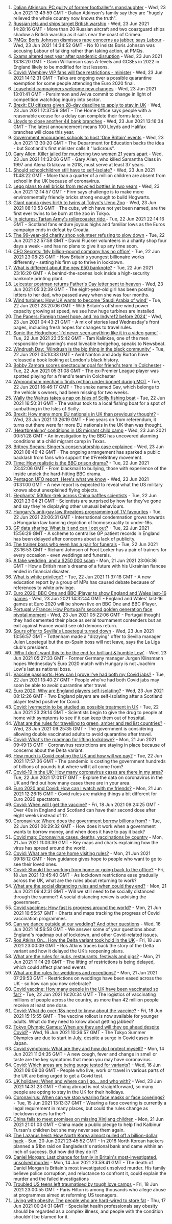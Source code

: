 1. [Dalian Atkinson: PC guilty of former footballer's manslaughter](https://www.bbc.co.uk/news/uk-england-shropshire-57495426) - Wed, 23 Jun 2021 13:49:59 GMT - Dalian Atkinson's family say they are "hugely relieved the whole country now knows the truth".
2. [Russian jets and ships target British warship](https://www.bbc.co.uk/news/world-europe-57583363) - Wed, 23 Jun 2021 14:28:16 GMT - More than 20 Russian aircraft and two coastguard ships shadow a British warship as it sails near the coast of Crimea.
3. [PMQs: Boris Johnson dismisses rape concerns as jabber, says Labour](https://www.bbc.co.uk/news/uk-politics-57582462) - Wed, 23 Jun 2021 14:34:52 GMT - No 10 insists Boris Johnson was accusing Labour of talking rather than taking action, at PMQs.
4. [Exams altered next year after pandemic disruption](https://www.bbc.co.uk/news/education-57579211) - Wed, 23 Jun 2021 13:18:20 GMT - Gavin Williamson says A-levels and GCSEs in 2022 in England likely to be modified for lost lessons.
5. [Covid: Wembley VIP fans will face restrictions - minister](https://www.bbc.co.uk/news/uk-57580088) - Wed, 23 Jun 2021 14:12:31 GMT - Talks are ongoing over a possible quarantine exemption for some people attending the Euro 2020 final.
6. [Leasehold campaigners welcome new changes](https://www.bbc.co.uk/news/business-57578060) - Wed, 23 Jun 2021 13:01:41 GMT - Persimmon and Aviva commit to change in light of competition watchdog inquiry into sector.
7. [Brexit: EU citizens given 28-day deadline to apply to stay in UK](https://www.bbc.co.uk/news/uk-politics-57562285) - Wed, 23 Jun 2021 12:37:59 GMT - The Home Office says people with a reasonable excuse for a delay can complete their forms later.
8. [Lloyds to close another 44 bank branches](https://www.bbc.co.uk/news/business-57582259) - Wed, 23 Jun 2021 13:16:34 GMT - The latest announcement means 100 Lloyds and Halifax branches will close this year.
9. [Government encourages schools to host 'One Britain' events](https://www.bbc.co.uk/news/uk-politics-57579002) - Wed, 23 Jun 2021 13:30:20 GMT - The Department for Education backs the idea - but Scotland's first minister calls it "ludicrous".
10. [Gary Allen: Killer jailed for murdering two women 21 years apart](https://www.bbc.co.uk/news/uk-england-57552189) - Wed, 23 Jun 2021 14:33:06 GMT - Gary Allen, who killed Samantha Class in 1997 and Alena Grlakova in 2018, must serve at least 37 years.
11. [Should schoolchildren still have to self-isolate?](https://www.bbc.co.uk/news/health-57528279) - Wed, 23 Jun 2021 11:48:22 GMT - More than a quarter of a million children are absent from school in the UK because of coronavirus.
12. [Lego plans to sell bricks from recycled bottles in two years](https://www.bbc.co.uk/news/business-57575991) - Wed, 23 Jun 2021 12:14:57 GMT - Firm says challenge is to make more environmentally friendly bricks strong enough to build Hogwarts.
13. [Giant panda gives birth to twins at Tokyo's Ueno Zoo](https://www.bbc.co.uk/news/world-asia-57578691) - Wed, 23 Jun 2021 08:10:53 GMT - The cubs, which have not yet been named, are the first ever twins to be born at the zoo in Tokyo.
14. [In pictures: Tartan Army's rollercoaster ride ](https://www.bbc.co.uk/news/uk-scotland-57575476) - Tue, 22 Jun 2021 22:14:16 GMT - Scotland fans endure joyous highs and familiar lows as the Euros campaign ends in defeat by Croatia.
15. [The 99-year-old charity shop volunteer refusing to slow down](https://www.bbc.co.uk/news/uk-scotland-edinburgh-east-fife-57558158) - Tue, 22 Jun 2021 22:57:58 GMT - David Flucker volunteers in a charity shop four days a week - and has no plans to give it up any time soon.
16. [CEO Secrets: 'My billion-pound company has no office'](https://www.bbc.co.uk/news/business-57517669) - Tue, 22 Jun 2021 23:08:23 GMT - How Britain's youngest billionaire works differently - setting his firm up to thrive in lockdown.
17. [What is different about the new £50 banknote?](https://www.bbc.co.uk/news/business-57570867) - Tue, 22 Jun 2021 23:16:20 GMT - A behind-the-scenes look inside a high-security banknote printing plant.
18. [Leicester postman returns Father's Day letter sent to heaven](https://www.bbc.co.uk/news/uk-england-leicestershire-57569184) - Wed, 23 Jun 2021 05:32:39 GMT - The eight-year-old girl has been posting letters to her dad, who passed away when she was four months.
19. [Wind turbines: How UK wants to become 'Saudi Arabia of wind'](https://www.bbc.co.uk/news/science-environment-57519392) - Tue, 22 Jun 2021 23:20:06 GMT - With Britain's offshore wind power capacity growing at speed, we see how huge turbines are installed.
20. [The Papers: Foreign travel hope, and 'no Indyref2 before 2024'](https://www.bbc.co.uk/news/blogs-the-papers-57575836) - Wed, 23 Jun 2021 04:43:21 GMT - A mix of stories lead Wednesday's front pages, including fresh hopes for changes to travel rules.
21. [Sonic the Hedgehog: 'I'd never seen anything like it in a video game'](https://www.bbc.co.uk/news/newsbeat-57566746) - Tue, 22 Jun 2021 23:35:42 GMT - Tam Kalinkse, one of the men responsible for gaming's most loveable hedgehog, speaks to Newsbeat.
22. [Windrush Day: 'Windrush is the big thing in the black community'](https://www.bbc.co.uk/news/uk-england-london-57554265) - Tue, 22 Jun 2021 05:10:33 GMT - Avril Nanton and Jody Burton have released a book looking at London's black history.
23. [Bobby Zamora scores spectacular goal for friend's team in Colchester](https://www.bbc.co.uk/news/uk-england-essex-57561709) - Tue, 22 Jun 2021 05:31:08 GMT - The ex-Premier League player was spotted playing for a friend's team in Colchester
24. [Wymondham mechanic finds python under bonnet during MOT](https://www.bbc.co.uk/news/uk-england-norfolk-57567018) - Tue, 22 Jun 2021 16:46:17 GMT - The snake named Gav, which belongs to the vehicle's owners, had been missing for two weeks.
25. [Wally the Walrus takes a nap on Isles of Scilly fishing boat](https://www.bbc.co.uk/news/uk-england-devon-57572045) - Tue, 22 Jun 2021 16:50:31 GMT - The walrus took to a local fishing boat for a spot of sunbathing in the Isles of Scilly.
26. [Brexit: How many more EU nationals in UK than previously thought?](https://www.bbc.co.uk/news/56846637) - Wed, 23 Jun 2021 13:26:19 GMT - Five years on from referendum, it turns out there were far more EU nationals in the UK than was thought.
27. ['Heartbreaking' conditions in US migrant child camp](https://www.bbc.co.uk/news/world-us-canada-57561760) - Wed, 23 Jun 2021 00:51:28 GMT - An investigation by the BBC has uncovered alarming conditions at a child migrant camp in Texas.
28. [Britney Spears: Singer's conservatorship case explained](https://www.bbc.co.uk/news/world-us-canada-53494405) - Wed, 23 Jun 2021 08:46:42 GMT - The ongoing arrangement has sparked a public backlash from fans who support the #FreeBritney movement.
29. [Time: How realistic is the BBC prison drama?](https://www.bbc.co.uk/news/newsbeat-57554537) - Tue, 22 Jun 2021 23:42:06 GMT - From blackmail to bullying, those with experience of the inside unpick the hard-hitting BBC drama.
30. [Pentagon UFO report: Here's what we know](https://www.bbc.co.uk/news/world-us-canada-57559179) - Wed, 23 Jun 2021 01:31:00 GMT - A new report is expected to reveal what the US military knows about unexplained flying objects.
31. [Elephants' 500km-trek across China baffles scientists](https://www.bbc.co.uk/news/world-asia-china-57565514) - Tue, 22 Jun 2021 23:04:21 GMT - Scientists are surprised by how far they've gone and say they're displaying other unusual behaviours.
32. [Hungary's anti-gay law threatens programming of TV favourites](https://www.bbc.co.uk/news/world-europe-57566696) - Tue, 22 Jun 2021 23:06:31 GMT - International condemnation grows towards a Hungarian law banning depiction of homosexuality to under-18s.
33. [GP data sharing: What is it and can I opt out?](https://www.bbc.co.uk/news/technology-57555013) - Tue, 22 Jun 2021 15:56:29 GMT - A scheme to centralise GP patient records in England has been delayed after concerns about a lack of publicity.
34. [The trainer boss who even has a pair for funerals](https://www.bbc.co.uk/news/business-57573378) - Tue, 22 Jun 2021 23:16:53 GMT - Richard Johnson of Foot Locker has a pair of trainers for every occasion - even weddings and funerals.
35. [A fake wedding, and a $250,000 scam](https://www.bbc.co.uk/news/world-europe-57358241) - Mon, 21 Jun 2021 23:06:36 GMT - How a British man's dreams of a future with his Ukrainian fiancee ended in financial disaster.
36. [What is white privilege?](https://www.bbc.co.uk/news/newsbeat-57567647) - Tue, 22 Jun 2021 11:37:18 GMT - A new education report by a group of MPs has caused debate because of references to white privilege.
37. [Euro 2020: BBC One and BBC iPlayer to show England and Wales last-16 games](https://www.bbc.co.uk/sport/football/57584980) - Wed, 23 Jun 2021 14:32:44 GMT - England and Wales' last-16 games at Euro 2020 will be shown live on BBC One and BBC iPlayer.
38. [Portugal v France: How Portugal's second golden generation face pivotal moment](https://www.bbc.co.uk/sport/football/57446076) - Wed, 23 Jun 2021 05:22:06 GMT - Portugal thought they had cemented their place as serial tournament contenders but an exit against France would see old demons return.
39. [Spurs offer to Sevilla's Lopetegui turned down](https://www.bbc.co.uk/sport/football/57581976) - Wed, 23 Jun 2021 13:56:57 GMT - Tottenham made a "dizzying" offer to Sevilla manager Julen Lopetegui but the ex-Spain boss will not leave, says the La Liga club's president.
40. ['Why I don't want this to be the end for brilliant & humble Low'](https://www.bbc.co.uk/sport/football/57554417) - Wed, 23 Jun 2021 05:27:33 GMT - Former Germany manager Jurgen Klinsmann hopes Wednesday's Euro 2020 match with Hungary is not Joachim Low's last as national boss.
41. [Vaccine passports: How can I prove I've had both my Covid jabs?](https://www.bbc.co.uk/news/explainers-55718553) - Tue, 22 Jun 2021 13:40:27 GMT - People who've had both Covid jabs may soon be able to avoid quarantine after travel.
42. [Euro 2020: Why are England players self-isolating?](https://www.bbc.co.uk/news/explainers-57568450) - Wed, 23 Jun 2021 08:12:26 GMT - Two England players are self-isolating after a Scotland player tested positive for Covid.
43. [Covid: Ivermectin to be studied as possible treatment in UK](https://www.bbc.co.uk/news/health-57570377) - Tue, 22 Jun 2021 23:29:14 GMT - Scientists begin to give the drug to people at home with symptoms to see if it can keep them out of hospital.
44. [What are the rules for travelling to green, amber and red list countries?](https://www.bbc.co.uk/news/explainers-52544307) - Wed, 23 Jun 2021 09:25:35 GMT - The government is considering allowing double vaccinated adults to avoid quarantine after travel.
45. [Covid: What's the roadmap for lifting lockdown?](https://www.bbc.co.uk/news/explainers-52530518) - Mon, 21 Jun 2021 09:49:13 GMT - Coronavirus restrictions are staying in place because of concerns about the Delta variant.
46. [How much is Covid costing the UK and how will we pay?](https://www.bbc.co.uk/news/business-52663523) - Tue, 22 Jun 2021 17:57:36 GMT - The pandemic is costing the government hundreds of billions of pounds but where will it all come from?
47. [Covid-19 in the UK: How many coronavirus cases are there in my area?](https://www.bbc.co.uk/news/uk-51768274) - Tue, 22 Jun 2021 17:01:17 GMT - Explore the data on coronavirus in the UK and find out how many cases there are in your area.
48. [Euro 2020 and Covid: How can I watch with my friends?](https://www.bbc.co.uk/news/uk-57386719) - Mon, 21 Jun 2021 12:26:15 GMT - Covid rules are making things a bit different for Euro 2020 spectators.
49. [Covid: When will I get the vaccine?](https://www.bbc.co.uk/news/health-55045639) - Fri, 18 Jun 2021 09:24:25 GMT - Over 40s in England and Scotland can have their second dose after eight weeks instead of 12.
50. [Coronavirus: Where does the government borrow billions from?](https://www.bbc.co.uk/news/business-50504151) - Tue, 22 Jun 2021 06:29:32 GMT - How does it work when a government wants to borrow money, and when does it have to pay it back?
51. [Covid map: Coronavirus cases, deaths, vaccinations by country](https://www.bbc.co.uk/news/world-51235105) - Mon, 21 Jun 2021 11:03:39 GMT - Key maps and charts explaining how the virus has spread around the world.
52. [Covid: What are the care home visiting rules?](https://www.bbc.co.uk/news/explainers-53503712) - Mon, 21 Jun 2021 09:18:12 GMT - New guidance gives hope to people who want to go to see their loved ones.
53. [Covid: Should I be working from home or going back to the office?](https://www.bbc.co.uk/news/business-52567567) - Fri, 18 Jun 2021 13:45:40 GMT - As lockdown restrictions ease gradually across the UK, what are the rules about returning to work?
54. [What are the social distancing rules and when could they end?](https://www.bbc.co.uk/news/uk-51506729) - Mon, 21 Jun 2021 09:42:31 GMT - Will we still need to be socially distanced through the summer? A social distancing review is advising the government.
55. [Covid vaccines: How fast is progress around the world?](https://www.bbc.co.uk/news/world-56237778) - Mon, 21 Jun 2021 10:55:57 GMT - Charts and maps tracking the progress of Covid vaccination programmes.
56. [Can we dance outside at our wedding? And other questions](https://www.bbc.co.uk/news/world-asia-china-51176409) - Wed, 16 Jun 2021 14:56:58 GMT - We answer some of your questions about England's roadmap out of lockdown, and other Covid-related issues.
57. [Ros Atkins On… How the Delta variant took hold in the UK](https://www.bbc.co.uk/news/health-57532764) - Fri, 18 Jun 2021 23:00:09 GMT - Ros Atkins traces back the story of the Delta variant and how it delayed the UK’s reopening plans.
58. [What are the rules for pubs, restaurants, festivals and gigs?](https://www.bbc.co.uk/news/business-52977388) - Mon, 21 Jun 2021 11:14:29 GMT - The lifting of restrictions is being delayed, which could affect planned events
59. [What are the rules for weddings and receptions?](https://www.bbc.co.uk/news/explainers-52811509) - Mon, 21 Jun 2021 07:29:53 GMT - Restrictions on weddings have been eased across the UK - so how can you now celebrate?
60. [Covid vaccine: How many people in the UK have been vaccinated so far?](https://www.bbc.co.uk/news/health-55274833) - Tue, 22 Jun 2021 16:20:34 GMT - The logistics of vaccinating millions of people across the country, as more than 42 million people receive at least one dose.
61. [Covid: What do over-18s need to know about the vaccine?](https://www.bbc.co.uk/news/health-57273875) - Fri, 18 Jun 2021 15:15:55 GMT - The vaccine rollout is now available for younger adults. What do they need to know about getting jabbed?
62. [Tokyo Olympic Games: When are they and will they go ahead despite Covid?](https://www.bbc.co.uk/news/world-asia-57240044) - Wed, 16 Jun 2021 10:36:57 GMT - The Tokyo Summer Olympics are due to start in July, despite a surge in Covid cases in Japan.
63. [Covid symptoms: What are they and how do I protect myself?](https://www.bbc.co.uk/news/health-51048366) - Mon, 14 Jun 2021 11:24:35 GMT - A new cough, fever and change in smell or taste are the key symptoms that mean you may have coronavirus.
64. [Covid: Which areas are being surge tested for variants?](https://www.bbc.co.uk/news/explainers-54872039) - Wed, 16 Jun 2021 09:09:08 GMT - People who live, work or travel in various parts of the UK are being urged to get a Covid test.
65. [UK holidays: When and where can I go... and who with?](https://www.bbc.co.uk/news/explainers-52646738) - Wed, 23 Jun 2021 14:31:23 GMT - Going abroad is not straightforward, so many people are opting to stay in the UK for their holidays.
66. [Coronavirus: When can we stop wearing face masks or face coverings?](https://www.bbc.co.uk/news/health-51205344) - Tue, 15 Jun 2021 13:13:37 GMT - Wearing a face covering is currently a legal requirement in many places, but could the rules change as lockdown eases further?
67. [China fails to meet promises on missing Xinjiang children](https://www.bbc.co.uk/news/world-asia-china-57512954) - Mon, 21 Jun 2021 21:01:03 GMT - China made a public pledge to help find Kalbinur Tursan's children but she may never see them again.
68. [The Lazarus heist: How North Korea almost pulled off a billion-dollar hack](https://www.bbc.co.uk/news/stories-57520169) - Sun, 20 Jun 2021 23:45:52 GMT - In 2016 North Korean hackers planned a $1bn raid on Bangladesh's national bank and came within an inch of success. But how did they do it?
69. [Daniel Morgan: Last chance for family in Britain's most-investigated, unsolved murder](https://www.bbc.co.uk/news/uk-57073302) - Mon, 14 Jun 2021 23:59:41 GMT - The death of Daniel Morgan is Britain's most investigated unsolved murder. His family believe police corruption, and reluctance to confront it, could explain the murder and the failed investigations
70. [Troubled US teens left traumatised by tough love camps](https://www.bbc.co.uk/news/world-us-canada-57442175) - Fri, 18 Jun 2021 23:00:55 GMT - Paris Hilton is among thousands who allege abuse at programmes aimed at reforming US teenagers.
71. [Living with obesity: The people who are hard-wired to store fat](https://www.bbc.co.uk/news/uk-57419041) - Thu, 17 Jun 2021 00:24:31 GMT - Specialist health professionals say obesity should be regarded as a complex illness, and people with the condition shouldn't be blamed for it.
